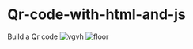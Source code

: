# Qr-code-with-html-and-js
Build a Qr code
![vgvh](https://user-images.githubusercontent.com/67673221/140088480-6d24937e-ac18-40d2-9212-d42d76061017.JPG)
![floor](https://user-images.githubusercontent.com/67673221/140327889-8896ec15-b381-42c2-8ffa-4102416f1c6f.jpg)
